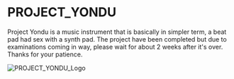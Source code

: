# PROJECT_YONDU
Project Yondu is a music instrument that is basically in simpler term, a beat pad had sex with a synth pad. The project have been completed but due to examinations coming in way, please wait for about 2 weeks after it's over. Thanks for your patience.

![PROJECT_YONDU_Logo](https://user-images.githubusercontent.com/91014375/155701599-c7715ec6-b693-4936-aedf-efa84dc7cbbf.png)
